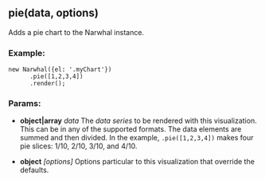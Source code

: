 

## pie(data, options)

Adds a pie chart to the Narwhal instance.

### Example:

    new Narwhal({el: '.myChart'})
          .pie([1,2,3,4])
          .render();

### Params:

* **object|array** *data* The _data series_ to be rendered with this visualization. This can be in any of the supported formats. The data elements are summed and then divided. In the example, `.pie([1,2,3,4])` makes four pie slices: 1/10, 2/10, 3/10, and 4/10.

* **object** *[options]* Options particular to this visualization that override the defaults.

